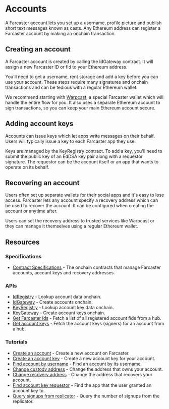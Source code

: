 # Accounts

A Farcaster account lets you set up a username, profile picture and publish short text messages known as casts. Any Ethereum address can register a Farcaster account by making an onchain transaction.

## Creating an account

A Farcaster account is created by calling the IdGateway contract. It will assign a new Farcaster ID or fid to your Ethereum address.

You'll need to get a username, rent storage and add a key before you can use your account. These steps require many signatures and onchain transactions and can be tedious with a regular Ethereum wallet.

We recommend starting with [Warpcast](https://www.warpcast.com/), a special Farcaster wallet which will handle the entire flow for you. It also uses a separate Ethereum account to sign transactions, so you can keep your main Ethereum account secure.

## Adding account keys

Accounts can issue keys which let apps write messages on their behalf. Users will typically issue a key to each Farcaster app they use.

Keys are managed by the KeyRegistry contract. To add a key, you'll need to submit the public key of an EdDSA key pair along with a requestor signature. The requestor can be the account itself or an app that wants to operate on its behalf.

## Recovering an account

Users often set up separate wallets for their social apps and it's easy to lose access. Farcaster lets any account specify a recovery address which can be used to recover the account. It can be configured when creating the account or anytime after.

Users can set the recovery address to trusted services like Warpcast or they can manage it themselves using a regular Ethereum wallet.

## Resources

### Specifications

- [Contract Specifications](https://github.com/farcasterxyz/protocol/blob/main/docs/SPECIFICATION.md#1-smart-contracts) - The onchain contracts that manage Farcaster accounts, account keys and recovery addresses.

### APIs

- [IdRegistry](../../reference/contracts/reference/id-registry) - Lookup account data onchain.
- [IdGateway](../../reference/contracts/reference/id-gateway) - Create accounts onchain.
- [KeyRegistry](../../reference/contracts/reference/key-registry) - Lookup account key data onchain.
- [KeyGateway](../../reference/contracts/reference/key-gateway) - Create account keys onchain.
- [Get Farcaster Ids](../../reference/hubble/httpapi/fids) - Fetch a list of all registered account fids from a hub.
- [Get account keys](../../reference/hubble/httpapi/onchain#onchainsignersbyfid) - Fetch the account keys (signers) for an account from a hub.

### Tutorials

- [Create an account](../../developers/guides/accounts/create-account.md) - Create a new account on Farcaster.
- [Create an account key](../../developers/guides/accounts/create-account-key.md) - Create a new account key for your account.
- [Find account by username](../../developers/guides/accounts/find-by-name.md) - Find an account by its username.
- [Change custody address](../../developers/guides/accounts/change-custody.md) - Change the address that owns your account.
- [Change recovery address](../../developers/guides/accounts/change-recovery.md) - Change the address that recovers your account.
- [Find account key requestor](../../developers/guides/advanced/decode-key-metadata.md) - Find the app that the user granted an account key to.
- [Query signups from replicator](../../developers/guides/advanced/query-signups.md) - Query the number of signups from the replicator.
